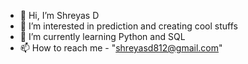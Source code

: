 - 👋 Hi, I’m Shreyas D
- 👀 I’m interested in prediction and creating cool stuffs
- 🌱 I’m currently learning Python and SQL
- 📫 How to reach me - "shreyasd812@gmail.com"

<!---
Shreyasd812/Shreyasd812 is a ✨ special ✨ repository because its `README.md` (this file) appears on your GitHub profile.
You can click the Preview link to take a look at your changes.
--->
